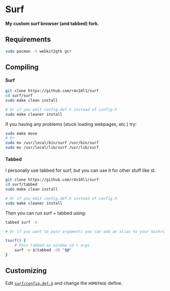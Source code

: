# Surf
**My custom surf browser (and tabbed) fork.**

## Requirements
```bash
sudo pacman -S webkit2gtk gcr 
```

## Compiling
#### Surf
```bash
git clone https://github.com/r4v10l1/surf
cd surf/surf
sudo make clean install

# Or if you edit config.def.h instead of config.h
sudo make cleaner install
```
If you having any problems (stuck loading webpages, etc.) try:
```bash
sudo make move
# Or
sudo mv /usr/local/bin/surf /usr/bin/surf
sudo mv /usr/local/lib/surf /usr/lib/surf
```

#### Tabbed
I personally use tabbed for surf, but you can use it for other stuff like st.
```bash
git clone https://github.com/r4v10l1/surf
cd surf/tabbed
sudo make clean install

# Or if you edit config.def.h instead of config.h
sudo make cleaner install
```
Then you can run surf + tabbed using:
```bash
tabbed surf -e

# Or if you want to pass arguments you can add an alias to your bashrc

tsurf() {
    # Pass tabbed as window id + args
    surf -e $(tabbed -d) "$@"
}
```

## Customizing
Edit [`surf/config.def.h`](surf/config.def.h) and change the `HOMEPAGE` define.

